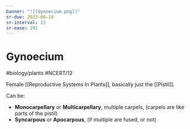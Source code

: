 ```yaml
---
banner: "![[Gynoecium.png]]"
sr-due: 2023-08-19
sr-interval: 12
sr-ease: 292
---
```

# Gynoecium
#biology/plants #NCERT/12 

Female [[Reproductive Systems In Plants]], basically just the [[Pistil]].

Can be:
 - **Monocarpellary** or **Multicarpellary**, multiple carpels, (carpels are like parts of the pistil)
 - **Syncarpous** or **Apocarpous**, (if multiple are fused, or not)

